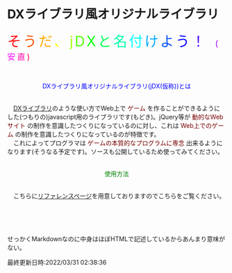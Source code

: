# DXライブラリ風オリジナルライブラリ

<span style="color: rgb(255, 0, 0); font-size: 32px">そ</span>
<span style="color: rgb(255, 85, 0); font-size: 32px">う</span>
<span style="color: rgb(255, 170, 0); font-size: 32px">だ</span>
<span style="color: rgb(255, 255, 0); font-size: 32px">、</span>
<span style="color: rgb(170, 255, 0); font-size: 32px">j</span>
<span style="color: rgb(85, 255, 0); font-size: 32px">D</span>
<span style="color: rgb(0, 255, 0); font-size: 32px">X</span>
<span style="color: rgb(0, 255, 85); font-size: 32px">と</span>
<span style="color: rgb(0, 255, 170); font-size: 32px">名</span>
<span style="color: rgb(0, 255, 255); font-size: 32px">付</span>
<span style="color: rgb(0, 170, 255); font-size: 32px">け</span>
<span style="color: rgb(0, 85, 255); font-size: 32px">よ</span>
<span style="color: rgb(0, 0, 255); font-size: 32px">う</span>
<span style="color: rgb(85, 0, 255); font-size: 32px">！</span>
<span style="color: rgb(170, 0, 255); font-size: 18.72px">　(</span>
<span style="color: rgb(255, 0, 255); font-size: 18.72px">安</span>
<span style="color: rgb(255, 0, 170); font-size: 18.72px">直</span>
<span style="color: rgb(255, 0, 85); font-size: 18.72px">)</span>

<br>
<p style="color: blue; text-align: center;">DXライブラリ風オリジナルライブラリ(jDX(仮称))とは</p>
<br>

<div>
  　<a href = "https://dxlib.xsrv.jp/" target="_blank" rel="noopener noreferrer">DXライブラリ</a>のような使い方でWeb上で
  <span style="color: rgb(119, 0, 0)">ゲーム</span>
  を作ることができるようにした(つもりの)javascript用のライブラリです(もどき)。jQuery等が
  <span style="color: rgb(119, 0, 0)">動的なWebサイト</span>
  の制作を意識したつくりになっているのに対し、これは
  <span style="color: rgb(119, 0, 0)">Web上でのゲーム</span>
  の制作を意識したつくりになっているのが特徴です。<br>
  　これによってプログラマは
  <span style="color: rgb(119, 0, 0)">ゲームの本質的なプログラムに専念</span>
  出来るようになります(そうなる予定です)。ソースも公開しているため使ってみてください。
</div>
<br>

<p style="color: green; text-align: center;">使用方法</p>
<br>

<div>
  　こちらに<a href = "https://jdxlib.web.app/" target="_blank" rel="noopener noreferrer">リファレンスページ</a>を用意しておりますのでこちらをご覧ください。
</div>

<br><br><br>
<p>せっかくMarkdownなのに中身はほぼHTMLで記述しているからあんまり意味がない。</p>
最終更新日時:2022/03/31 02:38:36